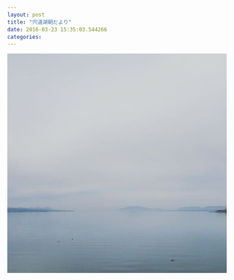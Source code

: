 ```yaml
---
layout: post
title: "宍道湖朝だより"
date: 2016-03-23 15:35:03.544266
categories: 
---
```


![](/assets/images/201603/12479420_532590953579803_618017527_n.jpg)


